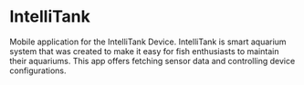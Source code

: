 # IntelliTank
Mobile application for the IntelliTank Device. IntelliTank is smart aquarium system that was created to make it easy for fish enthusiasts to maintain their aquariums. This app offers fetching sensor data and controlling device configurations.

 
